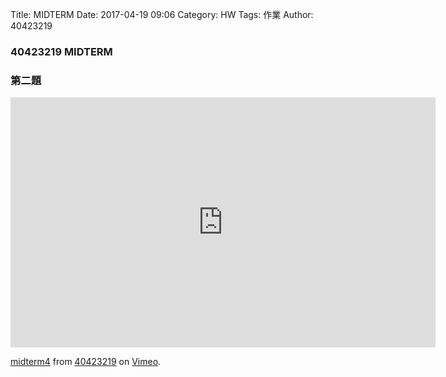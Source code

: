 Title: MIDTERM
Date: 2017-04-19 09:06
Category: HW
Tags: 作業
Author: 40423219

<h3>
40423219 MIDTERM
</h3>
<!-- PELICAN_END_SUMMARY -->

<h3>第二題</h3>

<iframe src="https://player.vimeo.com/video/213774219" width="680" height="400" frameborder="0" webkitallowfullscreen mozallowfullscreen allowfullscreen></iframe>
<p><a href="https://vimeo.com/213774219">midterm4</a> from <a href="https://vimeo.com/user47671379">40423219</a> on <a href="https://vimeo.com">Vimeo</a>.</p>

